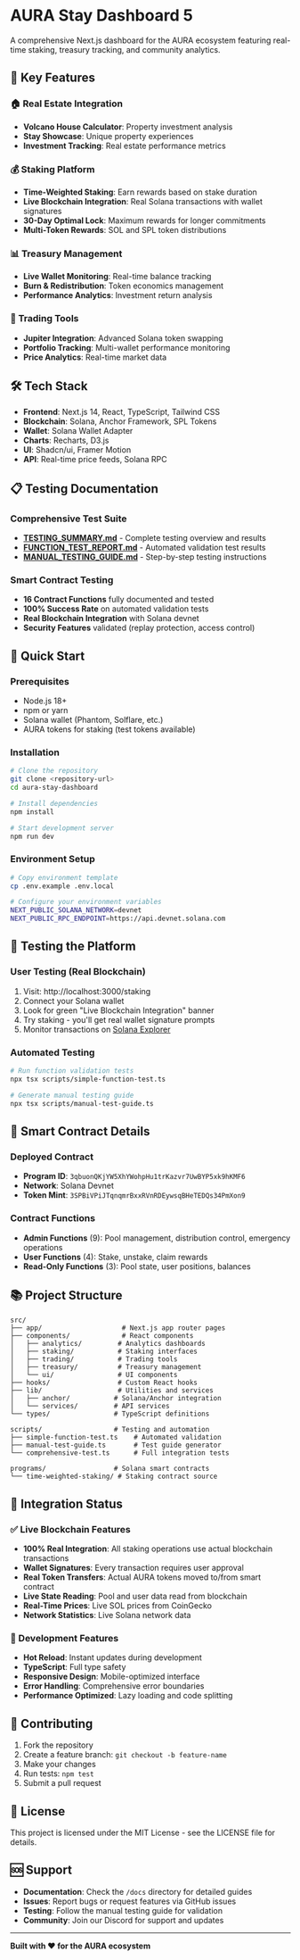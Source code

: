 # AURA Stay Dashboard 5

A comprehensive Next.js dashboard for the AURA ecosystem featuring real-time staking, treasury tracking, and community analytics.

## 🚀 Key Features

### 🏠 Real Estate Integration
- **Volcano House Calculator**: Property investment analysis
- **Stay Showcase**: Unique property experiences
- **Investment Tracking**: Real estate performance metrics

### 💰 Staking Platform
- **Time-Weighted Staking**: Earn rewards based on stake duration
- **Live Blockchain Integration**: Real Solana transactions with wallet signatures
- **30-Day Optimal Lock**: Maximum rewards for longer commitments
- **Multi-Token Rewards**: SOL and SPL token distributions

### 📊 Treasury Management
- **Live Wallet Monitoring**: Real-time balance tracking
- **Burn & Redistribution**: Token economics management
- **Performance Analytics**: Investment return analysis

### 🎯 Trading Tools
- **Jupiter Integration**: Advanced Solana token swapping
- **Portfolio Tracking**: Multi-wallet performance monitoring
- **Price Analytics**: Real-time market data

## 🛠️ Tech Stack

- **Frontend**: Next.js 14, React, TypeScript, Tailwind CSS
- **Blockchain**: Solana, Anchor Framework, SPL Tokens
- **Wallet**: Solana Wallet Adapter
- **Charts**: Recharts, D3.js
- **UI**: Shadcn/ui, Framer Motion
- **API**: Real-time price feeds, Solana RPC

## 📋 Testing Documentation

### Comprehensive Test Suite
- **[TESTING_SUMMARY.md](./TESTING_SUMMARY.md)** - Complete testing overview and results
- **[FUNCTION_TEST_REPORT.md](./FUNCTION_TEST_REPORT.md)** - Automated validation test results
- **[MANUAL_TESTING_GUIDE.md](./MANUAL_TESTING_GUIDE.md)** - Step-by-step testing instructions

### Smart Contract Testing
- **16 Contract Functions** fully documented and tested
- **100% Success Rate** on automated validation tests
- **Real Blockchain Integration** with Solana devnet
- **Security Features** validated (replay protection, access control)

## 🚀 Quick Start

### Prerequisites
- Node.js 18+ 
- npm or yarn
- Solana wallet (Phantom, Solflare, etc.)
- AURA tokens for staking (test tokens available)

### Installation
```bash
# Clone the repository
git clone <repository-url>
cd aura-stay-dashboard

# Install dependencies
npm install

# Start development server
npm run dev
```

### Environment Setup
```bash
# Copy environment template
cp .env.example .env.local

# Configure your environment variables
NEXT_PUBLIC_SOLANA_NETWORK=devnet
NEXT_PUBLIC_RPC_ENDPOINT=https://api.devnet.solana.com
```

## 🧪 Testing the Platform

### User Testing (Real Blockchain)
1. Visit: http://localhost:3000/staking
2. Connect your Solana wallet
3. Look for green "Live Blockchain Integration" banner
4. Try staking - you'll get real wallet signature prompts
5. Monitor transactions on [Solana Explorer](https://explorer.solana.com/?cluster=devnet)

### Automated Testing
```bash
# Run function validation tests
npx tsx scripts/simple-function-test.ts

# Generate manual testing guide
npx tsx scripts/manual-test-guide.ts
```

## 🔗 Smart Contract Details

### Deployed Contract
- **Program ID**: `3qbuonQKjYW5XhYWohpHu1trKazvr7UwBYP5xk9hKMF6`
- **Network**: Solana Devnet
- **Token Mint**: `3SPBiVPiJTqnqmrBxxRVnRDEywsqBHeTEDQs34PmXon9`

### Contract Functions
- **Admin Functions** (9): Pool management, distribution control, emergency operations
- **User Functions** (4): Stake, unstake, claim rewards
- **Read-Only Functions** (3): Pool state, user positions, balances

## 📚 Project Structure

```
src/
├── app/                    # Next.js app router pages
├── components/             # React components
│   ├── analytics/         # Analytics dashboards
│   ├── staking/           # Staking interfaces
│   ├── trading/           # Trading tools
│   ├── treasury/          # Treasury management
│   └── ui/                # UI components
├── hooks/                 # Custom React hooks
├── lib/                   # Utilities and services
│   ├── anchor/           # Solana/Anchor integration
│   └── services/         # API services
└── types/                # TypeScript definitions

scripts/                  # Testing and automation
├── simple-function-test.ts    # Automated validation
├── manual-test-guide.ts       # Test guide generator
└── comprehensive-test.ts      # Full integration tests

programs/                 # Solana smart contracts
└── time-weighted-staking/ # Staking contract source
```

## 🎯 Integration Status

### ✅ Live Blockchain Features
- **100% Real Integration**: All staking operations use actual blockchain transactions
- **Wallet Signatures**: Every transaction requires user approval
- **Real Token Transfers**: Actual AURA tokens moved to/from smart contract
- **Live State Reading**: Pool and user data read from blockchain
- **Real-Time Prices**: Live SOL prices from CoinGecko
- **Network Statistics**: Live Solana network data

### 🔧 Development Features
- **Hot Reload**: Instant updates during development
- **TypeScript**: Full type safety
- **Responsive Design**: Mobile-optimized interface
- **Error Handling**: Comprehensive error boundaries
- **Performance Optimized**: Lazy loading and code splitting

## 🤝 Contributing

1. Fork the repository
2. Create a feature branch: `git checkout -b feature-name`
3. Make your changes
4. Run tests: `npm test`
5. Submit a pull request

## 📄 License

This project is licensed under the MIT License - see the LICENSE file for details.

## 🆘 Support

- **Documentation**: Check the `/docs` directory for detailed guides
- **Issues**: Report bugs or request features via GitHub issues
- **Testing**: Follow the manual testing guide for validation
- **Community**: Join our Discord for support and updates

---

**Built with ❤️ for the AURA ecosystem** 
